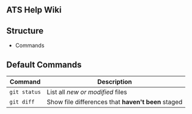 ## ATS Help Wiki

## Structure
- Commands


## Default Commands
| Command | Description |
| --- | --- |
| `git status` | List all *new or modified* files |
| `git diff` | Show file differences that **haven't been** staged |
